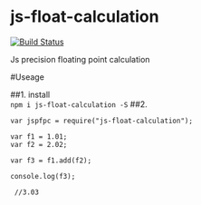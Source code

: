 # js-float-calculation
[![Build Status](https://travis-ci.org/bannerchi/js-float-math.svg?branch=master)](https://travis-ci.org/bannerchi/js-float-math)

Js precision floating point calculation

#Useage

##1. install <br>
`npm i js-float-calculation -S`
##2. 
```
var jspfpc = require("js-float-calculation");
 
var f1 = 1.01;
var f2 = 2.02;

var f3 = f1.add(f2);

console.log(f3);
 
 //3.03
 
```
